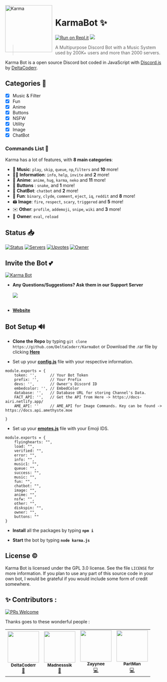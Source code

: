 <img width="150" height="150" align="left" style="float: left; margin: 0 10px 0 0;" alt="Karma" src="https://cdn.discordapp.com/avatars/636484020301201418/c42cd65954060d3fdf4e0a3bab01990c.png?size=1024"> 

# KarmaBot ✨

[![Run on Repl.it](https://repl.it/badge/github/DeltaCoderr/KarmaBot)](https://repl.it/github/DeltaCoderr/KarmaBot)
[![](https://img.shields.io/badge/discord.js-v12.5.3-blue.svg?logo=npm)](https://github.com/discordjs)
>  A Multipurpose Discord Bot with a Music System used by 200K+ users and more than 2000 servers.

Karma Bot is a open source Discord bot coded in JavaScript with [Discord.js](https://discord.js.org) by [DeltaCoderr](https://github.com/DeltaCoderr).  

## Categories 📑
- [x] Music & Filter
- [x] Fun
- [x] Anime
- [x] Buttons
- [x] NSFW
- [x] Utility
- [X] Image
- [X] ChatBot

### Commands List 💫 

Karma has a lot of features, with **8 main categories**:

*   🎵 **Music**: `play`, `skip`, `queue`, `np`,`filters` and **10** more! 
*   👩‍💼 **Information**: `info`, `help`, `invite` and **2** more! 
*   🚓 **Anime**: `anime`, `hug`, `karma`, `neko` and **11** more! 
*   🔲 **Buttons** : `snake`,  and **1** more!
*   🤖 **ChatBot**: `chatbot` and **2** more! 
*   👻 **Fun**: `binary`, `clyde`, `comment`, `eject`, `iq`, `reddit` and **8** more!
*   🖨️ **Image**: `fire`, `respect`, `scary`, `triggered` and **5** more! 
*   ✉️ **Other**: `profile`, `addemoji`, `snipe`, `wiki` and **3** more!
*   👑 **Owner**: `eval`, `reload`

## Status 📥

[![Status](https://top.gg/api/widget/status/636484020301201418.svg)](https://top.gg/bot/636484020301201418)
[![Servers](https://top.gg/api/widget/servers/636484020301201418.svg)](https://top.gg/bot/636484020301201418)
[![Upvotes](https://top.gg/api/widget/upvotes/636484020301201418.svg)](https://top.gg/bot/636484020301201418)
[![Owner](https://top.gg/api/widget/owner/636484020301201418.svg)](https://top.gg/bot/636484020301201418)

## Invite the Bot 💕

<a href="https://top.gg/bot/636484020301201418">
    <img src="https://top.gg/api/widget/636484020301201418.svg" alt="Karma Bot" />
</a>


* **Any Questions/Suggestions? Ask them in our Support Server**
</br></br>
<a href="https://discord.gg/NtyaM9d"><img src="https://media.discordapp.net/attachments/761647934067834921/894556178548400148/unknown.png"/></a>
<br><br>

* **[Website](https://karma.deltaa.me)**

## Bot Setup  🔊
* **Clone the Repo** by typing ``git clone https://github.com/DeltaCoderr/KarmaBot`` or Download the .rar file by clicking **[Here](https://github.com/DeltaCoderr/KarmaBot/archive/main.zip)**

* Set up your **[config.js](https://github.com/DeltaCoderr/KarmaBot/blob/main/configs/config.js)** file with your respective information.
```
module.exports = {
    token: '',      // Your Bot Token
    prefix: '',     // Your Prefix
    devs: '',       // Owner's Discord ID
    embedcolor: '', // EmbedColor
    database: '',   // Database URL for storing Channel's Data.
    FACT_API: '',   // Get the API from Here -> https://docs-airi.netlify.app/
    AME_API: ''     // AME_API for Image Commands. Key can be found -> https://docs.api.amethyste.moe

}
```
* Set up your **[emotes.js](https://github.com/DeltaCoderr/KarmaBot/blob/main/configs/emotes.js)** file with your Emoji IDS.
```
module.exports = {
    flyinghearts: "",
    load: "",
    verified: "",
    error: "",
    info: "",
    music1: "",
    queue: "",
    success: "",
    music: "",
    fun: "",
    chatbot: "",
    image: "",
    anime: "",
    nsfw: "",
    other: "",
    diskspin: "",
    owner: "",
    buttons: ""
}
```
* **Install** all the packages by typing **``npm i ``**

* **Start** the bot by typing **``node karma.js``**

## License ©️
Karma Bot is licensed under the GPL 3.0 license. See the file `LICENSE` for more information. If you plan to use any part of this source code in your own bot, I would be grateful if you would include some form of credit somewhere.

## ✨ Contributors :
[![PRs Welcome](https://img.shields.io/badge/PRs-welcome-brightgreen.svg?style=flat-square)](https://github.com/DeltaCoderr/Covid-19-Tracker)&nbsp;

Thanks goes to these wonderful people :

<!-- ALL-CONTRIBUTORS-LIST:START - Do not remove or modify this section -->
<!-- prettier-ignore-start -->
<!-- markdownlint-disable -->

<table>
  <tr>
     <td align="center"><a href="https://github.com/DeltaCoderr"><img src="https://avatars0.githubusercontent.com/u/51528076?s=460&u=d1e28ca661a14f0b3428cc07dd410f36f891966b&v=4" width="100px;" alt=""/><br /><sub><b>DeltaCoderr</b></sub></a><br /><a href="https://github.com/houseofgeeks/hg/commits?author=DeltaCoderr" title="Owner">👑</a></td>
     <td align="center"><a href="https://github.com/Madnesssik"><img src="https://avatars.githubusercontent.com/u/78844616?s=400&u=cfb9cf4010f54d665c8c9f6290d15a19802bef99&v=4" width="100px;" alt=""/><br /><sub><b>Madnesssik</b></sub></a><br /><a href="https://github.com/Madnesssik/hg/commits?author=Madnesssik" title="Music">🎵</a></td>
     <td align="center"><a href="https://github.com/Zayynee"><img src="https://avatars.githubusercontent.com/u/78249812?s=400&u=c58998a50afa78b69b2fa6cd4edcff46dd09d5df&v=4" width="100px;" alt=""/><br /><sub><b>Zayynee</b></sub></a><br /><a href="https://github.com/Zaynee/hg/commits?author=Zayynee" title="Code">💻</a></td>
      <td align="center"><a href="https://github.com/PartMan7"><img src="https://avatars.githubusercontent.com/u/47669599?v=4" width="100px;" alt=""/><br /><sub><b>PartMan</b></sub></a><br /><a href="https://github.com/PartMan7/hg/commits?author=PartMan7" title="Code">💻</a></td>
     
  </tr>
  
</table>

<!-- markdownlint-enable -->
<!-- prettier-ignore-end -->
<!-- ALL-CONTRIBUTORS-LIST:END -->
 
